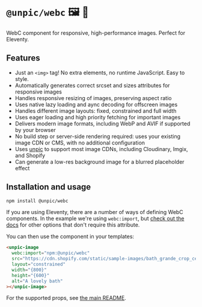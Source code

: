 # `@unpic/webc` 🖼 📐

WebC component for responsive, high-performance images. Perfect for Eleventy.

## Features

- Just an `<img>` tag! No extra elements, no runtime JavaScript. Easy to style.
- Automatically generates correct srcset and sizes attributes for responsive images
- Handles responsive resizing of images, preserving aspect ratio
- Uses native lazy loading and aync decoding for offscreen images
- Handles different image layouts: fixed, constrained and full width
- Uses eager loading and high priority fetching for important images
- Delivers modern image formats, including WebP and AVIF if supported by your browser
- No build step or server-side rendering required: uses your existing image CDN or CMS, with no additional configuration
- Uses [unpic](https://github.com/ascorbic/unpic) to support most image CDNs, including Cloudinary, Imgix, and Shopify
- Can generate a low-res background image for a blurred placeholder effect

## Installation and usage

```bash
npm install @unpic/webc
```

If you are using Eleventy, there are a number of ways of defining WebC components. In the example we're using `webc:import`, but [check out the docs](https://www.11ty.dev/docs/languages/webc/#defining-components) for other options that don't require this attribute.

You can then use the component in your templates:

```html
<unpic-image
  webc:import="npm:@unpic/webc"
  src="https://cdn.shopify.com/static/sample-images/bath_grande_crop_center.jpeg"
  layout="constrained"
  width="{800}"
  height="{600}"
  alt="A lovely bath"
></unpic-image>
```

For the supported props, see [the main README](https://github.com/ascorbic/unpic-img/#props).

